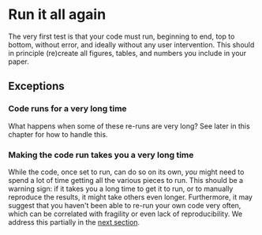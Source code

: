 # Run it all again

The very first test is that your code must run, beginning to end, top to bottom, without error, and ideally without any user intervention. This should in principle (re)create all figures, tables, and numbers you include in your paper. 


## Exceptions

### Code runs for a very long time

What happens when some of these re-runs are very long? See later in this chapter for how to handle this.

### Making the code run takes you a very long time

While the code, once set to run, can do so on its own, *you* might need to spend a lot of time getting all the various pieces to run. This should be a warning sign: if it takes you a long time to get it to run, or to manually reproduce the results, it might take others even longer. Furthermore, it may suggest that you haven't been able to re-run your own code very often, which can be correlated with fragility or even lack of reproducibility. We address this partially in the [next section](hands-off-running).
